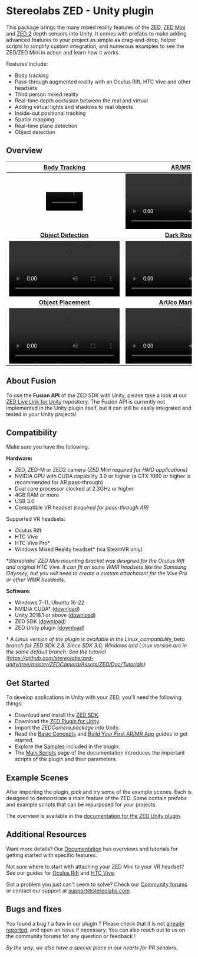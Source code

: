 # Stereolabs ZED - Unity plugin

This package brings the many mixed reality features of the [ZED](https://www.stereolabs.com/zed/), [ZED Mini](https://www.stereolabs.com/zed-mini/) and [ZED 2](https://www.stereolabs.com/zed-2/) depth sensors into Unity. It comes with prefabs to make adding advanced features to your project as simple as drag-and-drop, helper scripts to simplify custom integration, and numerous examples to see the ZED/ZED Mini in action and learn how it works.

Features include:
 - Body tracking
 - Pass-through augmented reality with an Oculus Rift, HTC Vive and other headsets
 - Third person mixed reality
 - Real-time depth occlusion between the real and virtual
 - Adding virtual lights and shadows to real objects
 - Inside-out positional tracking
 - Spatial mapping
 - Real-time plane detection
 - Object detection

## Overview

| [Body Tracking](https://www.stereolabs.com/docs/unity/body-tracking/) | [AR/MR](https://www.stereolabs.com/docs/unity/creating-mixed-reality-app/) | [Point Cloud](https://www.stereolabs.com/docs/unity/samples/#point-cloud)
| :-----------: |  :------------: | :--------: |
| <video src="https://user-images.githubusercontent.com/113181784/231798475-dd95b8dd-3352-414a-85b5-36deb6808122.mp4" controls="controls" style="max-width: 100;"></video> | <video src="https://user-images.githubusercontent.com/113181784/202200233-ff0a6777-ab02-4896-aad5-8904b9318443.mp4"></video> | <video src="https://user-images.githubusercontent.com/113181784/231798621-f02ec02f-49a9-4407-8342-a9f374b03515.mp4"></video>
| [**Object Detection**](https://www.stereolabs.com/docs/unity/object-detection/) | [**Dark Room**](https://www.stereolabs.com/docs/unity/lighting/) | [**Spatial mapping**](https://www.stereolabs.com/docs/unity/spatial-mapping-unity/)
| <video src="https://user-images.githubusercontent.com/113181784/231798888-2c5fcda7-34d6-4f87-aa96-feaee7b8bced.mp4" ></video> | <video src="https://user-images.githubusercontent.com/113181784/202200729-966c34de-654e-4c4c-a977-941af3c854b7.mp4"></video> | <video src="https://user-images.githubusercontent.com/113181784/231798926-9b0a9c26-7a0e-4fcf-acf0-a0e336f6d132.mp4"></video>
| [**Object Placement**](https://www.stereolabs.com/docs/unity/object-placement/) | [**ArUco Markers**](https://www.stereolabs.com/docs/unity/using-opencv-with-unity/) | [**Green Screen**](https://www.stereolabs.com/docs/unity/green-screen-vr/)
| <video src="https://user-images.githubusercontent.com/113181784/231799053-5312a458-d1df-430d-b196-184b15874936.mp4" ></video> | <video src="https://user-images.githubusercontent.com/113181784/202201640-ff353944-0adb-4eba-a672-564d5d475f97.mp4"></video> | <video src="https://user-images.githubusercontent.com/113181784/231799097-53995502-7e09-4b1d-9e4e-6e76de56ac14.mp4"></video>

## About Fusion

To use the **Fusion API** of the ZED SDK with Unity, please take a look at our [ZED Live Link for Unity](https://github.com/stereolabs/zed-unity-livelink) repository. The Fusion API is currently not implemented in the Unity plugin itself, but it can still be easily integrated and tested in your Unity projects!

## Compatibility

Make sure you have the following:

**Hardware:**
 - ZED, ZED-M or ZED2 camera *(ZED Mini required for HMD applications)*
 - NVIDIA GPU with CUDA capability 3.0 or higher (a GTX 1060 or higher is recommended for AR pass-through)
 - Dual core processor clocked at 2.3GHz or higher
 - 4GB RAM or more
 - USB 3.0
 - Compatible VR headset *(required for pass-through AR)*

Supported VR headsets:
- Oculus Rift
- HTC Vive
- HTC Vive Pro*
- Windows Mixed Reality headset* (via SteamVR only)

**Stereolabs' ZED Mini mounting bracket was designed for the Oculus Rift and original HTC Vive. It can fit on some WMR headsets like the Samsung Odyssey, but you will need to create a custom attachment for the Vive Pro or other WMR headsets.*

**Software:**
 - Windows 7-11, Ubuntu 16-22
 - NVIDIA CUDA† ([download](https://developer.nvidia.com/cuda-downloads))
 - Unity 2018.1 or above ([download](https://unity3d.com/get-unity/download/archive))
 - ZED SDK ([download](https://www.stereolabs.com/developers/release/latest/))
 - ZED Unity plugin ([download](https://github.com/stereolabs/zed-unity/releases))


† *A Linux version of the plugin is available in the Linux_compatibility_beta branch for ZED SDK 2.8.
Since SDK 3.0, Windows and Linux version are in the same default branch.
See the tutorial (https://github.com/stereolabs/zed-unity/tree/master/ZEDCamera/Assets/ZED/Doc/Tutorials)*

## Get Started

To develop applications in Unity with your ZED, you'll need the following things:

- Download and install the [ZED SDK](https://www.stereolabs.com/developers/release/).
- Download the [ZED Plugin for Unity](https://github.com/stereolabs/zed-unity/releases).
- Import the *ZEDCamera.package* into Unity.
- Read the [Basic Concepts](https://www.stereolabs.com/docs/unity/basic-concepts/) and [Build Your First AR/MR App](https://www.stereolabs.com/docs/unity/creating-mixed-reality-app/) guides to get started.
- Explore the [Samples](https://www.stereolabs.com/docs/unity/samples/) included in the plugin.
- The [Main Scripts](https://www.stereolabs.com/docs/unity/main-scripts/) page of the documentation introduces the important scripts of the plugin and their parameters.

## Example Scenes

After importing the plugin, pick and try some of the example scenes. Each is designed to demonstrate a main feature of the ZED. Some contain prefabs and example scripts that can be repurposed for your projects.

The overview is available in the [documentation for the ZED Unity plugin](https://www.stereolabs.com/docs/unity/samples/).

## Additional Resources

Want more details? Our [Documentation](https://www.stereolabs.com/docs/unity/) has overviews and tutorials for getting started with specific features.

Not sure where to start with attaching your ZED Mini to your VR headset? See our guides for [Oculus Rift](https://www.stereolabs.com/zed-mini/setup/rift/) and [HTC Vive](https://www.stereolabs.com/zed-mini/setup/vive/).

Got a problem you just can't seem to solve? Check our [Community forums](https://community.stereolabs.com/) or contact our support at [support@stereolabs.com](mailto:support@stereolabs.com).

## Bugs and fixes

You found a bug / a flaw in our plugin ? Please check that it is not [already reported](https://github.com/stereolabs/zed-unity/issues), and open an issue if necessary. You can also reach out to us on the community forums for any question or feedback !

*By the way, we also have a special place in our hearts for PR senders.*